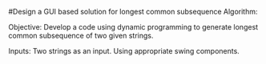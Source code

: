 #Design a GUI based solution for longest common subsequence Algorithm:

Objective: Develop a code using dynamic programming to generate longest common subsequence of two given strings.

Inputs: Two strings as an input. Using appropriate swing components.
